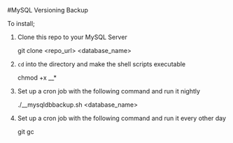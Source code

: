 #MySQL Versioning Backup

To install;

1. Clone this repo to your MySQL Server

    git clone <repo_url> <database_name>

2. `cd` into the directory and make the shell scripts executable

    chmod +x __*

3. Set up a cron job with the following command and run it nightly

    ./__mysqldbbackup.sh <database_name>

4. Set up a cron job with the following command and run it every other day

    git gc
